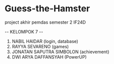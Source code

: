 # Guess-the-Hamster
project akhir pemdas semester 2
IF24D

-- KELOMPOK 7 --
1. NABIL HAIDAR (login, database)
2. RAYYA SEVARENO (games)
3. JONATAN SAPUTRA SIMBOLON (achievement)
4. DWI ARYA DAFFANSYAH (PowerUP)
